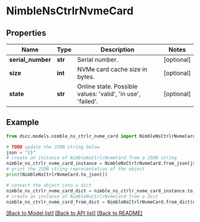 # NimbleNsCtrlrNvmeCard


## Properties

Name | Type | Description | Notes
------------ | ------------- | ------------- | -------------
**serial_number** | **str** | Serial number. | [optional] 
**size** | **int** | NVMe card cache size in bytes. | [optional] 
**state** | **str** | Online state. Possible values: &#39;valid&#39;, &#39;in use&#39;, &#39;failed&#39;. | [optional] 

## Example

```python
from dscc.models.nimble_ns_ctrlr_nvme_card import NimbleNsCtrlrNvmeCard

# TODO update the JSON string below
json = "{}"
# create an instance of NimbleNsCtrlrNvmeCard from a JSON string
nimble_ns_ctrlr_nvme_card_instance = NimbleNsCtrlrNvmeCard.from_json(json)
# print the JSON string representation of the object
print(NimbleNsCtrlrNvmeCard.to_json())

# convert the object into a dict
nimble_ns_ctrlr_nvme_card_dict = nimble_ns_ctrlr_nvme_card_instance.to_dict()
# create an instance of NimbleNsCtrlrNvmeCard from a dict
nimble_ns_ctrlr_nvme_card_from_dict = NimbleNsCtrlrNvmeCard.from_dict(nimble_ns_ctrlr_nvme_card_dict)
```
[[Back to Model list]](../README.md#documentation-for-models) [[Back to API list]](../README.md#documentation-for-api-endpoints) [[Back to README]](../README.md)



